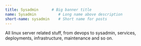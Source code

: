 ```yaml
---
title: Sysadmin      # Big banner title
name: Sysadmin          # Long name above description
short-name: sysadmin    # Short name for posts
---
```


All linux server related stuff, from devops to sysadmin, services, deployments, infrastructure, maintenance and so on. 